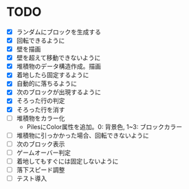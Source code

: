 # TODO

- [x] ランダムにブロックを生成する
- [x] 回転できるように
- [x] 壁を描画
- [x] 壁を超えて移動できないように
- [x] 堆積物のデータ構造作成。描画
- [x] 着地したら固定するように
- [x] 自動的に落ちるように
- [x] 次のブロックが出現するように
- [x] そろった行の判定
- [x] そろった行を消す
- [ ] 堆積物をカラー化
  - PilesにColor属性を追加。0: 背景色, 1~3: ブロックカラー
- [ ] 堆積物に引っかかった場合、回転できないように
- [ ] 次のブロック表示
- [ ] ゲームオーバー判定
- [ ] 着地してもすぐには固定しないように
- [ ] 落下スピード調整
- [ ] テスト導入